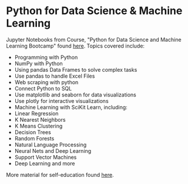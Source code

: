 # Python for Data Science & Machine Learning

Jupyter Notebooks from Course, "Python for Data Science and Machine Learning Bootcamp" found [here](https://www.udemy.com/course/python-for-data-science-and-machine-learning-bootcamp/learn/lecture/5733154#overview). Topics covered include:
* Programming with Python
* NumPy with Python
* Using pandas Data Frames to solve complex tasks
* Use pandas to handle Excel Files
* Web scraping with python
* Connect Python to SQL
* Use matplotlib and seaborn for data visualizations
* Use plotly for interactive visualizations
* Machine Learning with SciKit Learn, including:
* Linear Regression
* K Nearest Neighbors
* K Means Clustering
* Decision Trees
* Random Forests
* Natural Language Processing
* Neural Nets and Deep Learning
* Support Vector Machines
* Deep Learning 
and more

More material for self-education found [here](https://docs.google.com/presentation/d/1WurfW8OWRqjiSmzmwOW71iN6CEShkbfOnyETqTvf6BE/edit#slide=id.p). 
